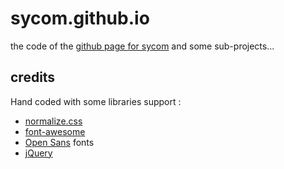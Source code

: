 # sycom.github.io
the code of the [github page for sycom](http://sycom.github.io) and some sub-projects...

## credits
Hand coded with some libraries support :
* [normalize.css](http://necolas.github.io/normalize.css)
* [font-awesome](http://fontawesome.io)
* [Open Sans](https://www.google.com/fonts#ChoosePlace:select/Collection:Open+Sans) fonts
* [jQuery](http://jquery.com/)

